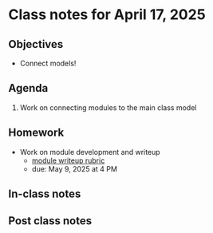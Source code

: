 # Class notes for April 17, 2025

## Objectives
- Connect models!

## Agenda
1. Work on connecting modules to the main class model

## Homework
- Work on module development and writeup
	- [module writeup rubric](../rubrics/module_rubric.md)
	- due: May 9, 2025 at 4 PM

## In-class notes

## Post class notes
